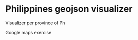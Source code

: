 Philippines geojson visualizer
================

Visualizer per province of Ph

Google maps exercise